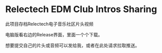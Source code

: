 # Relectech EDM Club Intros Sharing

此项目存档Relectech电子音乐社区片头视频

电脑版看右边的Release界面，里面一个个下载。

想要提交自己的片头或音频可以发给我，或者在此处请求拉取推送。

